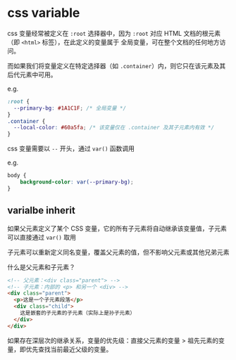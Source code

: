 # css variable

css 变量经常被定义在 `:root` 选择器中，因为 `:root` 对应 HTML 文档的根元素（即 `<html>` 标签），在此定义的变量属于 全局变量，可在整个文档的任何地方访问。

而如果我们将变量定义在特定选择器（如 `.container`）内，则它只在该元素及其后代元素中可用。

e.g.

```css
:root {
  --primary-bg: #1A1C1F; /* 全局变量 */
}
.container {
  --local-color: #60a5fa; /* 该变量仅在 .container 及其子元素内有效 */
}
```

css 变量需要以 `--` 开头，通过 `var()` 函数调用

e.g.

```css
body {
    background-color: var(--primary-bg);
}
```

## varialbe inherit

如果父元素定义了某个 CSS 变量，它的所有子元素将自动继承该变量值，子元素可以直接通过 `var()` 取用

子元素可以重新定义同名变量，覆盖父元素的值，但不影响父元素或其他兄弟元素

什么是父元素和子元素？

```html
<!-- 父元素：<div class="parent"> -->
<!-- 子元素：内部的 <p> 和另一个 <div> -->
<div class="parent">
  <p>这是一个子元素段落</p>
  <div class="child">
    这是嵌套的子元素的子元素（实际上是孙子元素）
  </div>
</div>
```

如果存在深层次的继承关系，变量的优先级：直接父元素的变量 > 祖先元素的变量，即优先查找当前最近父级的变量。